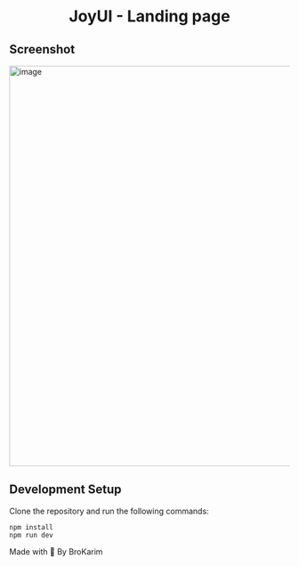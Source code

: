 <h1 align="center">JoyUI - Landing page</h1>

## Screenshot
<img width="720" alt="image" src="https://github.com/BroKarim-Project/JoyUI-LandingPage/assets/146515339/9b94258c-197c-4212-a61f-7945fd4da39c">

## Development Setup
Clone the repository and run the following commands:
```
npm install
npm run dev
```

Made with 💓 By BroKarim

